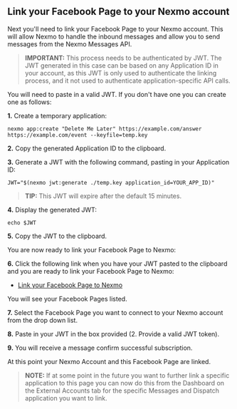 ## Link your Facebook Page to your Nexmo account

Next you'll need to link your Facebook Page to your Nexmo account. This will allow Nexmo to handle the inbound messages and allow you to send messages from the Nexmo Messages API.

> **IMPORTANT:** This process needs to be authenticated by JWT. The JWT generated in this case can be based on any Application ID in your account, as this JWT is only used to authenticate the linking process, and it not used to authenticate application-specific API calls.

You will need to paste in a valid JWT. If you don't have one you can create one as follows:

**1.** Create a temporary application:

``` shell
nexmo app:create "Delete Me Later" https://example.com/answer https://example.com/event --keyfile=temp.key
```

**2.** Copy the generated Application ID to the clipboard.

**3.** Generate a JWT with the following command, pasting in your Application ID:

``` shell
JWT="$(nexmo jwt:generate ./temp.key application_id=YOUR_APP_ID)"
```

> **TIP:** This JWT will expire after the default 15 minutes.

**4.** Display the generated JWT:

``` shell
echo $JWT
```

**5.** Copy the JWT to the clipboard.

You are now ready to link your Facebook Page to Nexmo:

**6.** Click the following link when you have your JWT pasted to the clipboard and you are ready to link your Facebook Page to Nexmo:

* [Link your Facebook Page to Nexmo](https://static.nexmo.com/messenger/)

You will see your Facebook Pages listed.

**7.** Select the Facebook Page you want to connect to your Nexmo account from the drop down list. 

**8.** Paste in your JWT in the box provided (2. Provide a valid JWT token).

**9.** You will receive a message confirm successful subscription.

At this point your Nexmo Account and this Facebook Page are linked.

> **NOTE:** If at some point in the future you want to further link a specific application to this page you can now do this from the Dashboard on the External Accounts tab for the specific Messages and Dispatch application you want to link.
